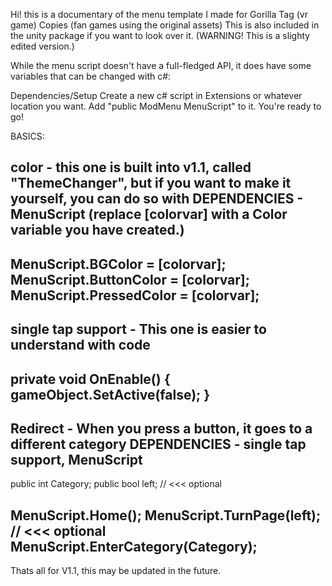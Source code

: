 Hi! this is a documentary of the menu template I made for Gorilla Tag (vr game) Copies (fan games using the original assets)
This is also included in the unity package if you want to look over it.
(WARNING! This is a slighty edited version.)

While the menu script doesn't have a full-fledged API, it does have some variables that can be changed with c#:

Dependencies/Setup
Create a new c# script in Extensions or whatever location you want.
Add "public ModMenu MenuScript" to it.
You're ready to go!

BASICS:

color - this one is built into v1.1, called "ThemeChanger", but if you want to make it yourself, you can do so with
DEPENDENCIES - MenuScript
(replace [colorvar] with a Color variable you have created.)
--------------------------------------------------------------------------------------------------------------------------- 
MenuScript.BGColor = [colorvar];
MenuScript.ButtonColor = [colorvar];
MenuScript.PressedColor = [colorvar];
---------------------------------------------------------------------------------------------------------------------------
single tap support - This one is easier to understand with code
---------------------------------------------------------------------------------------------------------------------------
private void OnEnable()
{
	gameObject.SetActive(false);
}
---------------------------------------------------------------------------------------------------------------------------
Redirect - When you press a button, it goes to a different category
DEPENDENCIES - single tap support, MenuScript
---------------------------------------------------------------------------------------------------------------------------
public int Category;
public bool left; // <<< optional

MenuScript.Home();
MenuScript.TurnPage(left); // <<< optional
MenuScript.EnterCategory(Category);
---------------------------------------------------------------------------------------------------------------------------

Thats all for V1.1, this may be updated in the future.
